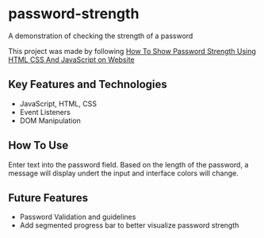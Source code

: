 # password-strength
A demonstration of checking the strength of a password

This project was made by following [How To Show Password Strength Using HTML CSS And JavaScript on Website](https://youtu.be/P-l1u5nvfEc?si=JCmm665_VbHbb-bA)

## Key Features and Technologies
- JavaScript, HTML, CSS
- Event Listeners
- DOM Manipulation

## How To Use
Enter text into the password field. Based on the length of the password, a message will display undert the input and interface colors will change.

## Future Features
- Password Validation and guidelines
- Add segmented progress bar to better visualize password strength
